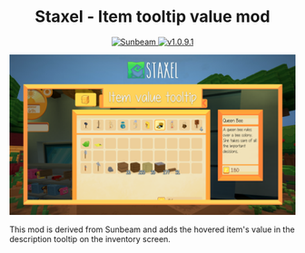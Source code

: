 ﻿<h1 align="center">Staxel - Item tooltip value mod</h1>
<p align="center">
  <a href="https://github.com/stefanhaan/Staxel-Sunbeam">
    <img src="https://img.shields.io/badge/Sunbeam-source-yellow.svg?style=flat" alt="Sunbeam" />
  </a>
  <a href="http://steamcommunity.com/sharedfiles/filedetails/?id=1282745085">
    <img src="https://img.shields.io/badge/Steam-release-blue.svg?style=flat" alt="v1.0.9.1" />
  </a>
</p>

<p align="center">
	<img src="ItemTooltipValue/preview.png"/>
</p>

This mod is derived from Sunbeam and adds the hovered item's value in the description
tooltip on the inventory screen.